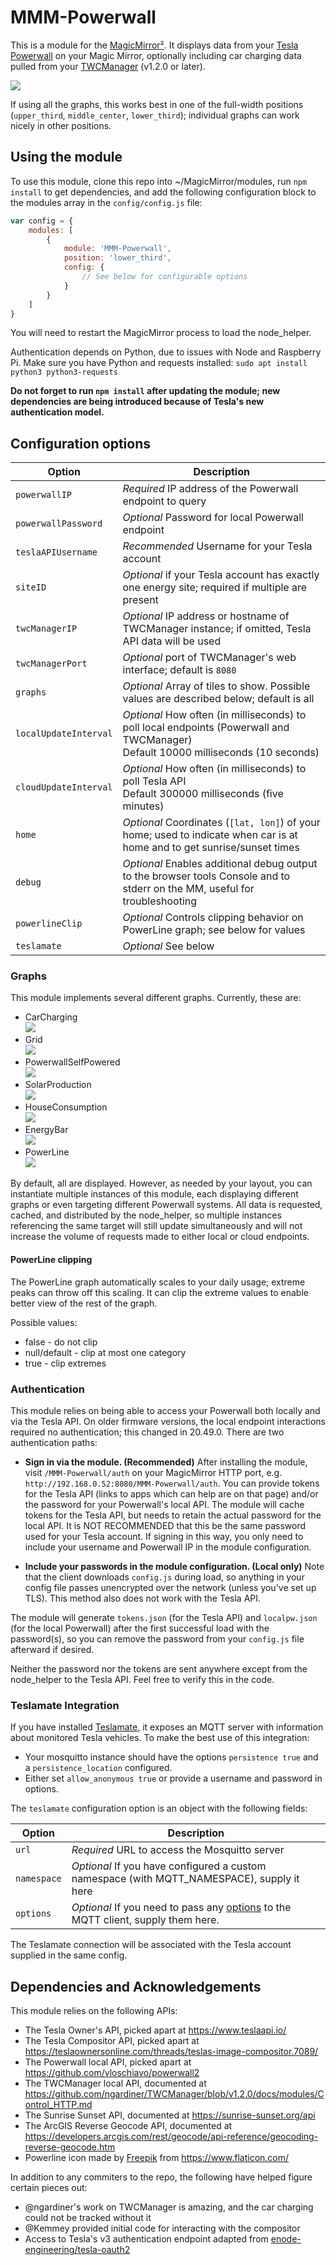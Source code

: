 # MMM-Powerwall

This is a module for the
[MagicMirror²](https://github.com/MichMich/MagicMirror/).  It displays data from
your [Tesla Powerwall](https://www.tesla.com/powerwall) on your Magic Mirror,
optionally including car charging data pulled from your
[TWCManager](https://github.com/ngardiner/TWCManager/) (v1.2.0 or later).

![](images/InUse.jpg)

If using all the graphs, this works best in one of the full-width positions
(`upper_third`, `middle_center`, `lower_third`); individual graphs can work
nicely in other positions.

## Using the module

To use this module, clone this repo into ~/MagicMirror/modules, run `npm
install` to get dependencies, and add the following configuration block to the
modules array in the `config/config.js` file:
```js
var config = {
    modules: [
        {
            module: 'MMM-Powerwall',
            position: 'lower_third',
            config: {
                // See below for configurable options
            }
        }
    ]
}
```
You will need to restart the MagicMirror process to load the node_helper.

Authentication depends on Python, due to issues with Node and Raspberry Pi.
Make sure you have Python and requests installed:  `sudo apt install python3 python3-requests`

**Do not forget to run `npm install` after updating the module; new dependencies
are being introduced because of Tesla's new authentication model.**

## Configuration options

| Option                | Description
|---------------------- |-----------
| `powerwallIP`         | *Required* IP address of the Powerwall endpoint to query
| `powerwallPassword`   | *Optional* Password for local Powerwall endpoint
| `teslaAPIUsername`    | *Recommended* Username for your Tesla account
| `siteID`              | *Optional* if your Tesla account has exactly one energy site; required if multiple are present
| `twcManagerIP`        | *Optional* IP address or hostname of TWCManager instance; if omitted, Tesla API data will be used
| `twcManagerPort`      | *Optional* port of TWCManager's web interface; default is `8080`
| `graphs`              | *Optional* Array of tiles to show. Possible values are described below; default is all
| `localUpdateInterval` | *Optional* How often (in milliseconds) to poll local endpoints (Powerwall and TWCManager)<br>Default 10000 milliseconds (10 seconds)
| `cloudUpdateInterval` | *Optional* How often (in milliseconds) to poll Tesla API<br>Default 300000 milliseconds (five minutes)
| `home`                | *Optional* Coordinates (`[lat, lon]`) of your home; used to indicate when car is at home and to get sunrise/sunset times
| `debug`               | *Optional* Enables additional debug output to the browser tools Console and to stderr on the MM, useful for troubleshooting
| `powerlineClip`       | *Optional* Controls clipping behavior on PowerLine graph; see below for values
| `teslamate`           | *Optional* See below

### Graphs

This module implements several different graphs.  Currently, these are:

- CarCharging<br>![](images/CarCharging.png)
- Grid<br>![](images/Grid.png)
- PowerwallSelfPowered<br>![](images/PowerwallSelfPowered.png)
- SolarProduction<br>![](images/SolarProduction.png)
- HouseConsumption<br>![](images/HouseConsumption.png)
- EnergyBar<br>![](images/EnergyBar.png)
- PowerLine<br>![](images/PowerLine.png)

By default, all are displayed.  However, as needed by your layout, you can
instantiate multiple instances of this module, each displaying different graphs
or even targeting different Powerwall systems.  All data is requested, cached,
and distributed by the node_helper, so multiple instances referencing the same
target will still update simultaneously and will not increase the volume of
requests made to either local or cloud endpoints.

#### PowerLine clipping

The PowerLine graph automatically scales to your daily usage; extreme peaks can
throw off this scaling. It can clip the extreme values to enable better view of
the rest of the graph.

Possible values:

  - false - do not clip
  - null/default - clip at most one category
  - true - clip extremes

### Authentication

This module relies on being able to access your Powerwall both locally and via
the Tesla API.  On older firmware versions, the local endpoint interactions
required no authentication; this changed in 20.49.0. There are two
authentication paths:

- **Sign in via the module. (Recommended)** After installing the module, visit
  `/MMM-Powerwall/auth` on your MagicMirror HTTP port, e.g.
  `http://192.168.0.52:8080/MMM-Powerwall/auth`.  You can provide tokens for the
  Tesla API (links to apps which can help are on that page) and/or the password
  for your Powerwall's local API.  The module will cache tokens for the Tesla
  API, but needs to retain the actual password for the local API. It is NOT
  RECOMMENDED that this be the same password used for your Tesla account.  If
  signing in this way, you only need to include your username and Powerwall IP
  in the module configuration.

- **Include your passwords in the module configuration. (Local only)**
  Note that the client downloads `config.js` during load, so anything in your
  config file passes unencrypted over the network (unless you've set up TLS).
  This method also does not work with the Tesla API.

The module will generate `tokens.json` (for the Tesla API) and `localpw.json`
(for the local Powerwall) after the first successful load with the password(s),
so you can remove the password from your `config.js` file afterward if desired.

Neither the password nor the tokens are sent anywhere except from the
node_helper to the Tesla API.  Feel free to verify this in the code.

### Teslamate Integration

If you have installed [Teslamate](https://github.com/adriankumpf/teslamate), it
exposes an MQTT server with information about monitored Tesla vehicles.  To
make the best use of this integration:

- Your mosquitto instance should have the options `persistence true` and a 
  `persistence_location` configured.
- Either set `allow_anonymous true` or provide a username and password in options.

The `teslamate` configuration option is an object with the following fields:

| Option        | Description
|-------------- |-----------
| `url`         | *Required* URL to access the Mosquitto server
| `namespace`   | *Optional* If you have configured a custom namespace (with MQTT_NAMESPACE), supply it here
| `options`     | *Optional* If you need to pass any [options](https://github.com/mqttjs/MQTT.js/#client) to the MQTT client, supply them here.

The Teslamate connection will be associated with the Tesla account supplied
in the same config.

## Dependencies and Acknowledgements

This module relies on the following APIs:

- The Tesla Owner's API, picked apart at https://www.teslaapi.io/
- The Tesla Compositor API, picked apart at https://teslaownersonline.com/threads/teslas-image-compositor.7089/
- The Powerwall local API, picked apart at https://github.com/vloschiavo/powerwall2
- The TWCManager local API, documented at https://github.com/ngardiner/TWCManager/blob/v1.2.0/docs/modules/Control_HTTP.md
- The Sunrise Sunset API, documented at https://sunrise-sunset.org/api
- The ArcGIS Reverse Geocode API, documented at https://developers.arcgis.com/rest/geocode/api-reference/geocoding-reverse-geocode.htm
- Powerline icon made by [Freepik](https://www.flaticon.com/authors/freepik) from https://www.flaticon.com/

In addition to any commiters to the repo, the following have helped figure certain pieces out:

- @ngardiner's work on TWCManager is amazing, and the car charging could not be tracked without it
- @Kemmey provided initial code for interacting with the compositor
- Access to Tesla's v3 authentication endpoint adapted from [enode-engineering/tesla-oauth2](https://github.com/enode-engineering/tesla-oauth2)
